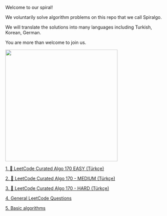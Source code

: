 Welcome to our spiral!

We voluntarily solve algorithm problems on this repo that we call Spiralgo.

We will translate the solutions into many languages including Turkish, Korean, German.

You are more than welcome to join us.

<img src="https://raw.githubusercontent.com/spiralgo/algorithms/b87a92cdc15889730be62ef1e256db5b8ceb6a41/logo.jpg" data-canonical-src="https://avatars.githubusercontent.com/u/82793840?v=4" width="350" height="350" />
 

  [1. 🔶 LeetCode Curated Algo 170 EASY (Türkçe)](https://github.com/spiralgo/algorithms/wiki/%F0%9F%94%B6-LeetCode-Curated-Algo-170---EASY-(T%C3%BCrk%C3%A7e)) 

  [2. 🔶 LeetCode Curated Algo 170 - MEDIUM (Türkçe)](https://github.com/spiralgo/algorithms/wiki/%F0%9F%94%B6-LeetCode-Curated-Algo-170-MEDIUM-(T%C3%BCrk%C3%A7e))
 
  [3. 🔶 LeetCode Curated Algo 170 - HARD (Türkçe)](https://github.com/spiralgo/algorithms/wiki/%F0%9F%94%B6-LeetCode-Curated-Algo-170---HARD-(T%C3%BCrk%C3%A7e))

  [4. General LeetCode Questions](https://github.com/spiralgo/algorithms/wiki/4.-General-LeetCode-Questions)

  [5. Basic algorithms](https://github.com/spiralgo/algorithms/wiki/5.-Basic-algorithms)

